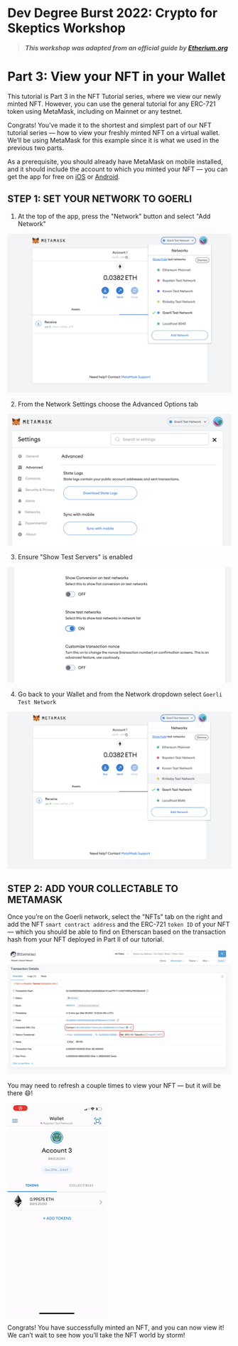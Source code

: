 # **Dev Degree Burst 2022**: Crypto for Skeptics Workshop

> ***This workshop was adapted from an official guide by [Etherium.org](https://ethereum.org/en/developers/tutorials/how-to-write-and-deploy-an-nft/)***

# **Part 3**: View your NFT in your Wallet

This tutorial is Part 3 in the NFT Tutorial series, where we view our newly minted NFT. However, you can use the general tutorial for any ERC-721 token using MetaMask, including on Mainnet or any testnet.

Congrats! You’ve made it to the shortest and simplest part of our NFT tutorial series — how to view your freshly minted NFT on a virtual wallet. We’ll be using MetaMask for this example since it is what we used in the previous two parts.

As a prerequisite, you should already have MetaMask on mobile installed, and it should include the account to which you minted your NFT — you can get the app for free on [iOS](https://apps.apple.com/us/app/metamask-blockchain-wallet/id1438144202) or [Android](https://play.google.com/store/apps/details?id=io.metamask&hl=en_US&gl=US).

## STEP 1: SET YOUR NETWORK TO GOERLI

1. At the top of the app, press the "Network" button and select "Add Network"

![assets/add-network.png](assets/add-network.png)

2. From the Network Settings choose the Advanced Options tab

![assets/advanced-settings.png](assets/advanced-settings.png)

3. Ensure "Show Test Servers" is enabled

![assets/show-test-networks.png](assets/show-test-networks.png)

4. Go back to your Wallet and from the Network dropdown select `Goerli Test Network`

![assets/move-to-goerli.png](assets/move-to-goerli.png)

## STEP 2: ADD YOUR COLLECTABLE TO METAMASK

Once you’re on the Goerli network, select the "NFTs" tab on the right and add the NFT `smart contract address` and the ERC-721 `token ID` of your NFT — which you should be able to find on Etherscan based on the transaction hash from your NFT deployed in Part II of our tutorial.

![assets/findNFTEtherscan.png](assets/findNFTEtherscan.png)

You may need to refresh a couple times to view your NFT — but it will be there 😄!

![assets/findNFTMetamask.gif](assets/findNFTMetamask.gif)

Congrats! You have successfully minted an NFT, and you can now view it! We can’t wait to see how you’ll take the NFT world by storm!
